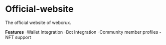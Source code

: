 # Official-website

The official website of webcrux.

**Features**
-Wallet Integration
-Bot Integration
-Community member profiles
-NFT support
